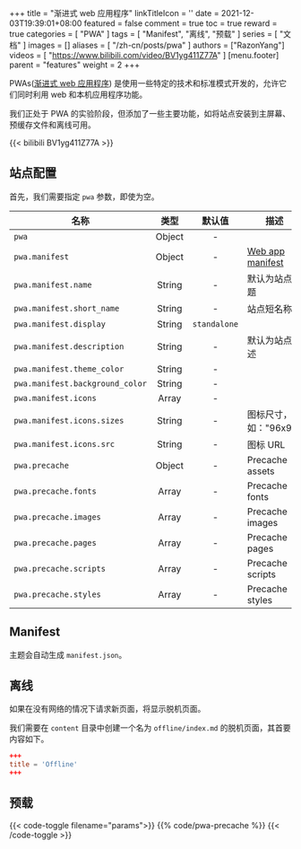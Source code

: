 +++
title = "渐进式 web 应用程序"
linkTitleIcon = '<i class="fas fa-th-large fa-fw"></i>'
date = 2021-12-03T19:39:01+08:00
featured = false
comment = true
toc = true
reward = true
categories = [
  "PWA"
]
tags = [
  "Manifest",
  "离线",
  "预载"
]
series = [
  "文档"
]
images = []
aliases = [
  "/zh-cn/posts/pwa"
]
authors = ["RazonYang"]
videos = [
  "https://www.bilibili.com/video/BV1yg411Z77A"
]
[menu.footer]
  parent = "features"
  weight = 2
+++

PWAs([渐进式 web 应用程序](https://developer.mozilla.org/en-US/docs/Web/Progressive_web_apps)) 是使用一些特定的技术和标准模式开发的，允许它们同时利用 web 和本机应用程序功能。

我们正处于 PWA 的实验阶段，但添加了一些主要功能，如将站点安装到主屏幕、预缓存文件和离线可用。

<!--more-->

{{< bilibili BV1yg411Z77A >}}

## 站点配置

首先，我们需要指定 `pwa` 参数，即使为空。

| 名称 | 类型 | 默认值 | 描述
|---|:-:|:-:|---
| `pwa` | Object | - |
| `pwa.manifest` | Object | - | [Web app manifest](https://developer.mozilla.org/en-US/docs/Web/Manifest)
| `pwa.manifest.name` | String | - | 默认为站点标题
| `pwa.manifest.short_name` | String | - | 站点短名称
| `pwa.manifest.display` | String | `standalone` |
| `pwa.manifest.description` | String | - | 默认为站点描述
| `pwa.manifest.theme_color` | String | - |
| `pwa.manifest.background_color` | String | - |
| `pwa.manifest.icons` | Array | - |
| `pwa.manifest.icons.sizes` | String | - | 图标尺寸，如："96x96"
| `pwa.manifest.icons.src` | String | - | 图标 URL
| `pwa.precache` | Object | - | Precache assets
| `pwa.precache.fonts` | Array | - | Precache fonts
| `pwa.precache.images` | Array | - | Precache images
| `pwa.precache.pages` | Array | - | Precache pages
| `pwa.precache.scripts` | Array | - | Precache scripts
| `pwa.precache.styles` | Array | - | Precache styles

## Manifest

主题会自动生成 `manifest.json`。

## 离线

如果在没有网络的情况下请求新页面，将显示脱机页面。

我们需要在 `content` 目录中创建一个名为 `offline/index.md` 的脱机页面，其首要内容如下。

```toml
+++
title = 'Offline'
+++
```

## 预载

{{< code-toggle filename="params">}}
{{% code/pwa-precache %}}
{{< /code-toggle >}}
